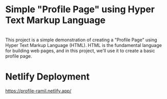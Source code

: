 # Simple "Profile Page" using Hyper Text Markup Language
<br>
This project is a simple demonstration of creating a "Profile Page" using Hyper Text Markup Language (HTML). HTML is the fundamental language for building web pages, and in this project, we'll use it to create a basic profile page. 
<br>

# Netlify Deployment
https://profile-ramil.netlify.app/
